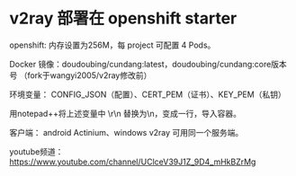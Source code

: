 
# v2ray 部署在 openshift starter
openshift: 内存设置为256M，每 project 可配置 4 Pods。

Docker 镜像：doudoubing/cundang:latest，doudoubing/cundang:core版本号
（fork于wangyi2005/v2ray修改前）

环境变量： CONFIG_JSON（配置）、CERT_PEM（证书）、KEY_PEM（私钥）

用notepad++将上述变量中 \r\n 替换为\\n，变成一行，导入容器。

客户端： android Actinium、windows v2ray 可用同一个服务端。



youtube频道：https://www.youtube.com/channel/UClceV39J1Z_9D4_mHkBZrMg



